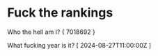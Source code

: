 # Fuck the rankings

Who the hell am I?
{ 7018692 }

What fucking year is it?
[ 2024-08-27T11:00:00Z ]
